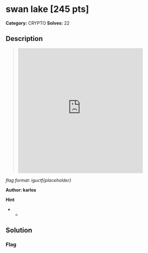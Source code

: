 # swan lake [245 pts]

**Category:** CRYPTO
**Solves:** 22

## Description
><iframe width="400" height="400" src="https://www.youtube.com/embed/UWxtpBcYzao" title="Swan Lake – End of Act II (Lauren Cuthbertson; The Royal Ballet)" frameborder="0" allow="accelerometer; autoplay; clipboard-write; encrypted-media; gyroscope; picture-in-picture; web-share" referrerpolicy="strict-origin-when-cross-origin" allowfullscreen></iframe>

*flag format: iguctf{placeholder}*

**Author: karlos**

**Hint**
* -

## Solution

### Flag

